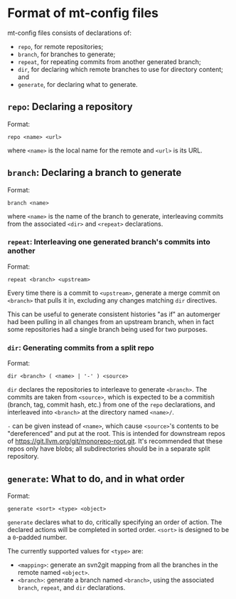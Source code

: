 # Format of mt-config files

mt-config files consists of declarations of:

- `repo`, for remote repositories;
- `branch`, for branches to generate;
- `repeat`, for repeating commits from another generated branch;
- `dir`, for declaring which remote branches to use for directory content; and
- `generate`, for declaring what to generate.

## `repo`: Declaring a repository

Format:

```
repo <name> <url>
```

where `<name>` is the local name for the remote and `<url>` is its URL.

## `branch`: Declaring a branch to generate

Format:

```
branch <name>
```

where `<name>` is the name of the branch to generate, interleaving commits from
the associated `<dir>` and `<repeat>` declarations.

### `repeat`: Interleaving one generated branch's commits into another

Format:

```
repeat <branch> <upstream>
```

Every time there is a commit to `<upstream>`, generate a merge commit on
`<branch>` that pulls it in, excluding any changes matching `dir` directives.

This can be useful to generate consistent histories "as if" an automerger had
been pulling in all changes from an upstream branch, when in fact some
repositories had a single branch being used for two purposes.

### `dir`: Generating commits from a split repo

Format:

```
dir <branch> ( <name> | '-' ) <source>
```

`dir` declares the repositories to interleave to generate `<branch>`.  The
commits are taken from `<source>`, which is expected to be a commitish (branch,
tag, commit hash, etc.) from one of the `repo` declarations, and interleaved into `<branch>` at the directory named `<name>/`.

`-` can be given instead of `<name>`, which cause `<source>`'s contents to be
"dereferenced" and put at the root.  This is intended for downstream repos of
<https://git.llvm.org/git/monorepo-root.git>.  It's recommended that these
repos only have blobs; all subdirectories should be in a separate split
repository.

## `generate`: What to do, and in what order

Format:

```
generate <sort> <type> <object>
```

`generate` declares what to do, critically specifying an order of action.  The
declared actions will be completed in sorted order.  `<sort>` is designed to be
a `0`-padded number.

The currently supported values for `<type>` are:

- `<mapping>`: generate an svn2git mapping from all the branches in the remote
  named `<object>`.
- `<branch>`: generate a branch named `<branch>`, using the associated
  `branch`, `repeat`, and `dir` declarations.
